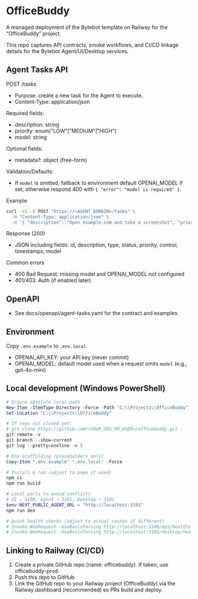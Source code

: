 # OfficeBuddy

A managed deployment of the Bytebot template on Railway for the “OfficeBuddy” project.

This repo captures API contracts, smoke workflows, and CI/CD linkage details for the Bytebot Agent/UI/Desktop services.

## Agent Tasks API

POST /tasks
- Purpose: create a new task for the Agent to execute.
- Content-Type: application/json

Required fields:
- description: string
- priority: enum("LOW"|"MEDIUM"|"HIGH")
- model: string

Optional fields:
- metadata?: object (free-form)

Validation/Defaults:
- If `model` is omitted, fallback to environment default OPENAI_MODEL if set; otherwise respond 400 with `{ "error": "model is required" }`.

Example

```bash
curl -sS -X POST "https://<AGENT_DOMAIN>/tasks" \
  -H "Content-Type: application/json" \
  -d '{ "description": "Open example.com and take a screenshot", "priority": "MEDIUM", "model": "gpt-4o-mini" }'
```

Response (200)
- JSON including fields: id, description, type, status, priority, control, timestamps, model

Common errors
- 400 Bad Request: missing model and OPENAI_MODEL not configured
- 401/403: Auth (if enabled later)

## OpenAPI
- See docs/openapi/agent-tasks.yaml for the contract and examples.

## Environment
Copy `.env.example` to `.env.local`.

- OPENAI_API_KEY: your API key (never commit)
- OPENAI_MODEL: default model used when a request omits `model` (e.g., gpt-4o-mini)

## Local development (Windows PowerShell)

```powershell
# Ensure absolute local path
New-Item -ItemType Directory -Force -Path "C:\\Projects\\OfficeBuddy" | Out-Null
Set-Location "C:\\Projects\\OfficeBuddy"

# If repo not cloned yet:
# git clone https://github.com/<YOUR_ORG_OR_USER>/officebuddy.git .
git remote -v
git branch --show-current
git log --pretty=oneline -n 5

# Env scaffolding (placeholders only)
Copy-Item ".env.example" ".env.local" -Force

# Install & run (adjust to pnpm if used)
npm ci
npm run build

# Local ports to avoid conflicts
# UI → 3100, Agent → 3101, Desktop → 3102
$env:NEXT_PUBLIC_AGENT_URL = "http://localhost:3101"
npm run dev

# Quick health checks (adjust to actual routes if different)
# Invoke-WebRequest -UseBasicParsing http://localhost:3100/api/healthz
# Invoke-WebRequest -UseBasicParsing http://localhost:3102/desktop/healthz
```

## Linking to Railway (CI/CD)
1) Create a private GitHub repo (name: officebuddy). If taken, use officebuddy-prod.
2) Push this repo to GitHub.
3) Link the GitHub repo to your Railway project (OfficeBuddy) via the Railway dashboard (recommended) so PRs build and deploy.

